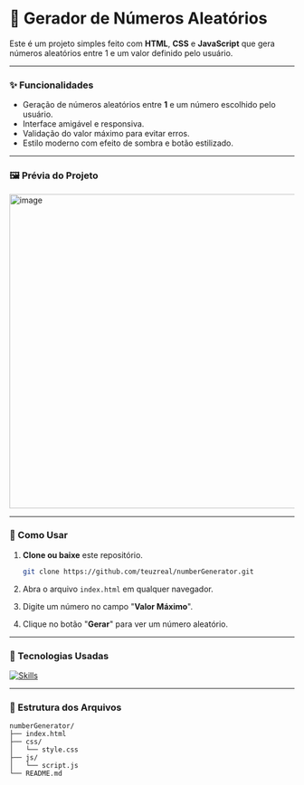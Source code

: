 # 🎲 Gerador de Números Aleatórios

Este é um projeto simples feito com **HTML**, **CSS** e **JavaScript** que gera números aleatórios entre 1 e um valor definido pelo usuário.

---

### ✨ Funcionalidades

- Geração de números aleatórios entre **1** e um número escolhido pelo usuário.
- Interface amigável e responsiva.
- Validação do valor máximo para evitar erros.
- Estilo moderno com efeito de sombra e botão estilizado.

---

### 🖼️ Prévia do Projeto

<img width="532" height="556" alt="image" src="https://github.com/user-attachments/assets/c6441f88-0d68-45e7-a8d0-14c41d447a58" />


---

### 🚀 Como Usar

1. **Clone ou baixe** este repositório.
   
   ```bash
   git clone https://github.com/teuzreal/numberGenerator.git
3. Abra o arquivo `index.html` em qualquer navegador.
4. Digite um número no campo "**Valor Máximo**".
5. Clique no botão "**Gerar**" para ver um número aleatório.

---

### 🧠 Tecnologias Usadas

[![Skills](https://skillicons.dev/icons?i=html,css,js)](https://skillicons.dev)

---

### 📂 Estrutura dos Arquivos

```
numberGenerator/
├── index.html
├── css/
│   └── style.css
├── js/
│   └── script.js
└── README.md

